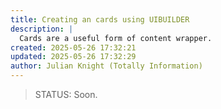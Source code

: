 ```yaml
---
title: Creating an cards using UIBUILDER
description: |
  Cards are a useful form of content wrapper.
created: 2025-05-26 17:32:21
updated: 2025-05-26 17:32:29
author: Julian Knight (Totally Information)
---
```


> STATUS: Soon.
